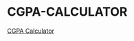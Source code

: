 # CGPA-CALCULATOR

<a href="https://cgpacalculator.shinyapps.io/cgpa/" target="_blank">CGPA Calculator</a>
